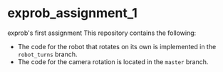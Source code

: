 # exprob_assignment_1
exprob's first assignment 
This repository contains the following:

- The code for the robot that rotates on its own is implemented in the `robot_turns` branch.
- The code for the camera rotation is located in the `master` branch.
